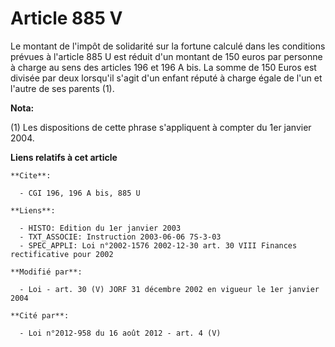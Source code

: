 # Article 885 V

Le montant de l'impôt de solidarité sur la fortune calculé dans les conditions prévues à l'article 885 U est réduit d'un
montant de 150 euros par personne à charge au sens des articles 196 et 196 A bis. La somme de 150 Euros est divisée par deux
lorsqu'il s'agit d'un enfant réputé à charge égale de l'un et l'autre de ses parents (1).

**Nota:**

(1) Les dispositions de cette phrase s'appliquent à compter du 1er janvier 2004.

**Liens relatifs à cet article**

	**Cite**:

	  - CGI 196, 196 A bis, 885 U

	**Liens**:

	  - HISTO: Edition du 1er janvier 2003
	  - TXT_ASSOCIE: Instruction 2003-06-06 7S-3-03
	  - SPEC_APPLI: Loi n°2002-1576 2002-12-30 art. 30 VIII Finances rectificative pour 2002

	**Modifié par**:

	  - Loi - art. 30 (V) JORF 31 décembre 2002 en vigueur le 1er janvier 2004

	**Cité par**:

	  - Loi n°2012-958 du 16 août 2012 - art. 4 (V)
